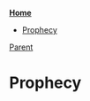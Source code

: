 <!-- START doctoc generated TOC please keep comment here to allow auto update -->
<!-- DON'T EDIT THIS SECTION, INSTEAD RE-RUN doctoc TO UPDATE -->
**[Home](#pages/blog/cv19/index)**

- [Prophecy](#prophecy)

<!-- END doctoc generated TOC please keep comment here to allow auto update -->

[Parent](#pages/blog/cv19/index)

# Prophecy
